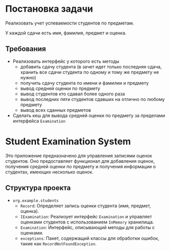 # Постановка задачи

Реализовать учет успеваемости студентов по предметам. 

У каждой сдачи есть имя, фамилия, предмет и оценка.

## Требования
- Реализовать интерфейс у которого есть методы
  - добавить сдачу студента (в зачет идет только последняя сдача, хранить все сдачи студента по одному и тому же предмету не нужно)
  - получить сдачу студента по имени и фамилии и предмету
  - вывод средней оценки по предмету
  - вывод студентов кто сдавал более одного раза
  - вывод последних пяти студентов сдавших на отлично по любому предмету
  - вывод всех сданных предметов
- Сделать кеш для вывода средней оценки по предмету за пределами интерфейса `Examination`

# Student Examination System

Это приложение предназначено для управления записями оценок студентов. Оно предоставляет функционал для добавления оценок, получения средней оценки по предмету и получения информации о студентах, имеющих несколько оценок.

## Структура проекта

- `org.example.students`
  - `Record`: Определяет запись оценки студента (имя, предмет, оценка).
  - `IExamination`: Реализует интерфейс `Examination` и управляет оценками студентов с использованием `InMemory` хранилища.
  - `Examination`: Интерфейс, описывающий методы для работы с оценками.
  - `exceptions`: Пакет, содержащий классы для обработки ошибок, такие как `RecordNotFoundException`.
